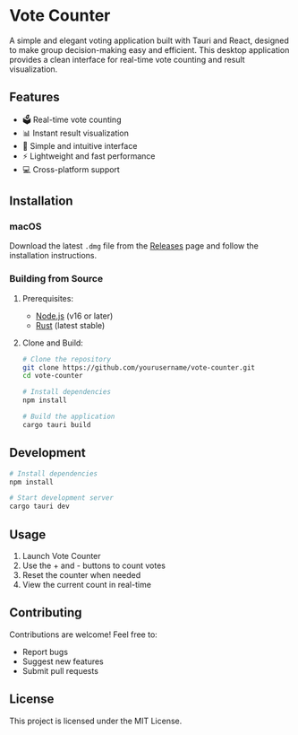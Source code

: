 # Vote Counter

A simple and elegant voting application built with Tauri and React, designed to make group decision-making easy and efficient. This desktop application provides a clean interface for real-time vote counting and result visualization.

## Features

- 🗳️ Real-time vote counting
- 📊 Instant result visualization
- 🎯 Simple and intuitive interface
- ⚡ Lightweight and fast performance
- 💻 Cross-platform support

## Installation

### macOS
Download the latest `.dmg` file from the [Releases](https://github.com/yourusername/vote-counter/releases) page and follow the installation instructions.

### Building from Source

1. Prerequisites:
   - [Node.js](https://nodejs.org/) (v16 or later)
   - [Rust](https://rustup.rs/) (latest stable)

2. Clone and Build:
   ```bash
   # Clone the repository
   git clone https://github.com/yourusername/vote-counter.git
   cd vote-counter

   # Install dependencies
   npm install

   # Build the application
   cargo tauri build
   ```

## Development

```bash
# Install dependencies
npm install

# Start development server
cargo tauri dev
```

## Usage

1. Launch Vote Counter
2. Use the + and - buttons to count votes
3. Reset the counter when needed
4. View the current count in real-time

## Contributing

Contributions are welcome! Feel free to:
- Report bugs
- Suggest new features
- Submit pull requests

## License

This project is licensed under the MIT License.
